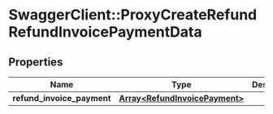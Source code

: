 # SwaggerClient::ProxyCreateRefundRefundInvoicePaymentData

## Properties
Name | Type | Description | Notes
------------ | ------------- | ------------- | -------------
**refund_invoice_payment** | [**Array&lt;RefundInvoicePayment&gt;**](RefundInvoicePayment.md) |  | 


